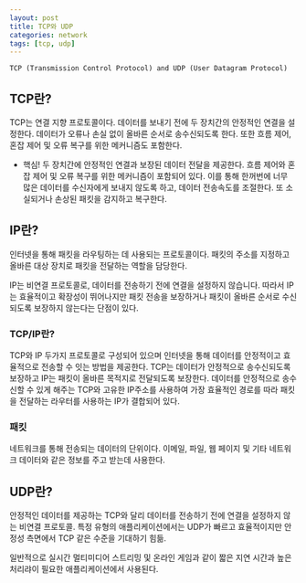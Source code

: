 ```yaml
---
layout: post
title: TCP와 UDP
categories: network
tags: [tcp, udp]
---
```


`TCP (Transmission Control Protocol) and UDP (User Datagram Protocol)`

## TCP란?

TCP는 연결 지향 프로토콜이다. 데이터를 보내기 전에 두 장치간의 안정적인 연결을 설정한다.
데이터가 오류나 손실 없이 올바른 순서로 송수신되도록 한다.
또한 흐름 제어, 혼잡 제어 및 오류 복구를 위한 메커니즘도 포함한다.

- 핵심!
두 장치간에 안정적인 연결과 보장된 데이터 전달을 제공한다.
흐름 제어와 혼잡 제어 및 오류 복구를 위한 메커니즘이 포함되어 있다.
이를 통해 한꺼번에 너무 많은 데이터를 수신자에게 보내지 않도록 하고, 데이터 전송속도를 조절한다. 또 소실되거나 손상된 패킷을 감지하고 복구한다.

## IP란?

인터넷을 통해 패킷을 라우팅하는 데 사용되는 프로토콜이다.
패킷의 주소를 지정하고 올바른 대상 장치로 패킷을 전달하는 역할을 담당한다.

IP는 비연결 프로토콜로, 데이터를 전송하기 전에 연결을 설정하지 않습니다. 따라서 IP는 효율적이고 확장성이 뛰어나지만 패킷 전송을 보장하거나 패킷이 올바른 순서로 수신되도록 보장하지 않는다는 단점이 있다.

### TCP/IP란?

TCP와 IP 두가지 프로토콜로 구성되어 있으며
인터넷을 통해 데이터를 안정적이고 효율적으로 전송할 수 잇는 방법을  제공한다.
TCP는 데이터가 안정적으로 송수신되도록 보장하고 IP는 패킷이 올바른 목적지로 전달되도록 보장한다.
데이터를 안정적으로 송수신할 수 있게 해주는 TCP와 고유한 IP주소를 사용하여 가장 효율적인 경로를 따라 패킷을 전달하는 라우터를 사용하는 IP가 결합되어 있다.

### 패킷

네트워크를 통해 전송되는 데이터의 단위이다.
이메일, 파일, 웹 페이지 및 기타 네트워크 데이터와 같은 정보를 주고 받는데 사용한다.

## UDP란?

안정적인 데이터를 제공하는 TCP와 달리 데이터를 전송하기 전에 연결을 설정하지 않는 비연결 프로토콜.
특정 유형의 애플리케이션에서는 UDP가 빠르고 효율적이지만 안정성 측면에서 TCP 같은 수준을 기대하기 힘듦.

일반적으로 실시간 멀티미디어 스트리밍 및 온라인 게임과 같이 짧은 지연 시간과 높은 처리랴이 필요한 애플리케이션에서 사용된다.